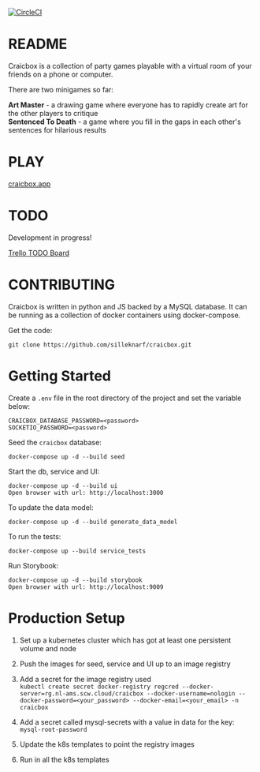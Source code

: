 [![CircleCI](https://circleci.com/gh/silleknarf/craicbox.svg?style=shield)](https://circleci.com/gh/silleknarf/craicbox)

README
======

Craicbox is a collection of party games playable with a virtual room of your friends on a phone or computer.

There are two minigames so far:

**Art Master** - a drawing game where everyone has to rapidly create art for the other players to critique  
**Sentenced To Death** - a game where you fill in the gaps in each other's sentences for hilarious results

PLAY
====

[craicbox.app](https://craicbox.app)

TODO
====

Development in progress!

[Trello TODO Board](https://trello.com/b/xC2SMsIk/craicbox)

CONTRIBUTING
============

Craicbox is written in python and JS backed by a MySQL database. It can be running as a collection of docker containers using docker-compose.

Get the code:

    git clone https://github.com/silleknarf/craicbox.git

Getting Started
===============

Create a `.env` file in the root directory of the project and set the variable below:

    CRAICBOX_DATABASE_PASSWORD=<password>
    SOCKETIO_PASSWORD=<password>

Seed the `craicbox` database:

    docker-compose up -d --build seed

Start the db, service and UI:

    docker-compose up -d --build ui
    Open browser with url: http://localhost:3000

To update the data model:

    docker-compose up -d --build generate_data_model

To run the tests:

    docker-compose up --build service_tests

Run Storybook:

    docker-compose up -d --build storybook
    Open browser with url: http://localhost:9009

Production Setup
================

1. Set up a kubernetes cluster which has got at least one persistent volume and node

1. Push the images for seed, service and UI up to an image registry

1. Add a secret for the image registry used  
`kubectl create secret docker-registry regcred --docker-server=rg.nl-ams.scw.cloud/craicbox --docker-username=nologin --docker-password=<your_password> --docker-email=<your_email> -n craicbox`

1. Add a secret called mysql-secrets with a value in data for the key: `mysql-root-password`

1. Update the k8s templates to point the registry images

1. Run in all the k8s templates
